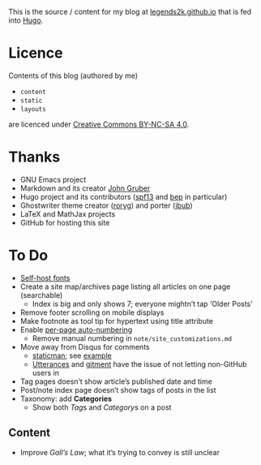 This is the source / content for my blog at [legends2k.github.io][blog] that is fed into [Hugo][].

[blog]: http://legends2k.github.io
[Hugo]: http://gohugo.io

# Licence
Contents of this blog (authored by me)

* `content` 
* `static`
* `layouts`

are licenced under [Creative Commons BY-NC-SA 4.0][CC].

[CC]: http://creativecommons.org/licenses/by-nc-sa/4.0/

# Thanks

* GNU Emacs project
* Markdown and its creator [John Gruber][]
* Hugo project and its contributors ([spf13][] and [bep][] in particular)
* Ghostwriter theme creator ([roryg][]) and porter ([jbub][])
* LaTeX and MathJax projects
* GitHub for hosting this site

[John Gruber]: https://daringfireball.net/
[spf13]: https://www.spf13.com
[bep]: http://bepsays.com/en/
[roryg]: http://github.com/roryg
[jbub]: http://github.com/jbub

# To Do

* [Self-host fonts](https://news.ycombinator.com/item?id=25300396)
* Create a site map/archives page listing all articles on one page (searchable)
  - Index is big and only shows 7; everyone mightn’t tap ‘Older Posts’
* Remove footer scrolling on mobile displays
* Make footnote as tool tip for hypertext using title attribute
* Enable [per-page auto-numbering](https://codingnconcepts.com/hugo/auto-number-headings-hugo/)
  - Remove manual numbering in `note/site_customizations.md`
* Move away from Disqus for comments
  - [staticman](https://staticman.net/); see [example](https://travisdowns.github.io/blog/2020/02/05/now-with-comments.html)
  - [Utterances](https://utteranc.es/) and [gitment](https://github.com/imsun/gitment) have the issue of not letting non-GitHub users in
* Tag pages doesn’t show article’s published date and time
* Post/note index page doesn’t show tags of posts in the list
* Taxonomy: add **Categories**
    * Show both *Tag*s and *Category*s on a post

## Content

* Improve _Gall’s Law_; what it’s trying to convey is still unclear
